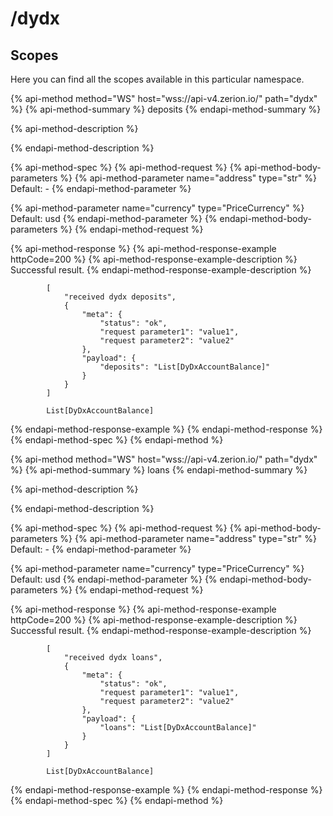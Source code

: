 # /dydx

## Scopes

Here you can find all the scopes available in this particular namespace.

{% api-method method="WS" host="wss://api-v4.zerion.io/" path="dydx" %}
{% api-method-summary %}
deposits
{% endapi-method-summary %}

{% api-method-description %}

{% endapi-method-description %}

{% api-method-spec %}
{% api-method-request %}
{% api-method-body-parameters %}
{% api-method-parameter name="address" type="str" %}
Default: -
{% endapi-method-parameter %}

{% api-method-parameter name="currency" type="PriceCurrency" %}
Default: usd
{% endapi-method-parameter %}
{% endapi-method-body-parameters %}
{% endapi-method-request %}

{% api-method-response %}
{% api-method-response-example httpCode=200 %}
{% api-method-response-example-description %}
Successful result.
{% endapi-method-response-example-description %}

```text
        [
            "received dydx deposits",
            {
                "meta": {
                    "status": "ok",
                    "request parameter1": "value1",
                    "request parameter2": "value2"
                },
                "payload": {
                    "deposits": "List[DyDxAccountBalance]"
                }
            }
        ]

        List[DyDxAccountBalance]
```
{% endapi-method-response-example %}
{% endapi-method-response %}
{% endapi-method-spec %}
{% endapi-method %}

{% api-method method="WS" host="wss://api-v4.zerion.io/" path="dydx" %}
{% api-method-summary %}
loans
{% endapi-method-summary %}

{% api-method-description %}

{% endapi-method-description %}

{% api-method-spec %}
{% api-method-request %}
{% api-method-body-parameters %}
{% api-method-parameter name="address" type="str" %}
Default: -
{% endapi-method-parameter %}

{% api-method-parameter name="currency" type="PriceCurrency" %}
Default: usd
{% endapi-method-parameter %}
{% endapi-method-body-parameters %}
{% endapi-method-request %}

{% api-method-response %}
{% api-method-response-example httpCode=200 %}
{% api-method-response-example-description %}
Successful result.
{% endapi-method-response-example-description %}

```text
        [
            "received dydx loans",
            {
                "meta": {
                    "status": "ok",
                    "request parameter1": "value1",
                    "request parameter2": "value2"
                },
                "payload": {
                    "loans": "List[DyDxAccountBalance]"
                }
            }
        ]

        List[DyDxAccountBalance]
```
{% endapi-method-response-example %}
{% endapi-method-response %}
{% endapi-method-spec %}
{% endapi-method %}

